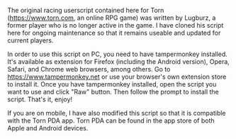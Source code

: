 The original racing userscript contained here for Torn (https://www.torn.com, an online RPG game) was written by Lugburz, a former player who is no longer active in the game. I have cloned his script here for ongoing maintenance so that it remains useable and updated for current players.

In order to use this script on PC, you need to have tampermonkey installed. It's available as extension for Firefox (including the Android version), Opera, Safari, and Chrome web browsers, among others. Go to https://www.tampermonkey.net or use your browser's own extension store to install it. Once you have tampermonkey installed, open the script you want to use and click "Raw" button. Then follow the prompt to install the script. That's it, enjoy!

If you are on mobile, I have also modified this script so that it is compatible with the Torn PDA app. Torn PDA can be found in the app store of both Apple and Android devices.
